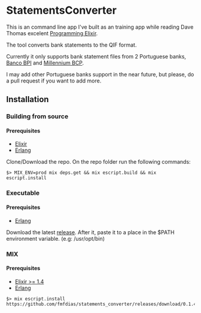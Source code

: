# StatementsConverter

This is an command line app I've built as an training app while reading Dave Thomas excelent [Programming Elixir](https://pragprog.com/book/elixir13/programming-elixir-1-3).

The tool converts bank statements to the QIF format.

Currently it only supports bank statement files from 2 Portuguese banks, [Banco BPI](http://bancobpi.pt/) and [Millennium BCP](http://www.millenniumbcp.pt).

I may add other Portuguese banks support in the near future, but please, do a pull request if you want to add more.

## Installation

### Building from source

#### Prerequisites

* [Elixir](http://elixir-lang.org/install.html)
* [Erlang](http://elixir-lang.org/install.html#installing-erlang)

Clone/Download the repo. On the repo folder run the following commands:

```
$> MIX_ENV=prod mix deps.get && mix escript.build && mix escript.install
```

### Executable

#### Prerequisites

* [Erlang](http://elixir-lang.org/install.html#installing-erlang)

Download the latest [release](https://github.com/fmfdias/statements_converter/releases/latest).
After it, paste it to a place in the $PATH environment variable. (e.g: /usr/opt/bin)

### MIX

#### Prerequisites

* [Elixir >= 1.4](http://elixir-lang.org/install.html)
* [Erlang](http://elixir-lang.org/install.html#installing-erlang)

```
$> mix escript.install https://github.com/fmfdias/statements_converter/releases/download/0.1.4/statements_converter
```
